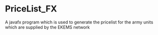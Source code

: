 PriceList_FX
============
A javafx program which is used to generate the pricelist for the army units which are supplied by the EKEMS network
